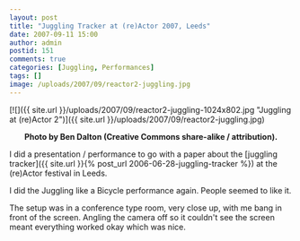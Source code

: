 ```yaml
---
layout: post
title: "Juggling Tracker at (re)Actor 2007, Leeds"
date: 2007-09-11 15:00
author: admin
postid: 151
comments: true
categories: [Juggling, Performances]
tags: []
image: /uploads/2007/09/reactor2-juggling.jpg
---
```

[![]({{ site.url }}/uploads/2007/09/reactor2-juggling-1024x802.jpg "Juggling at (re)Actor 2")]({{ site.url }}/uploads/2007/09/reactor2-juggling.jpg)
**<center>Photo by Ben Dalton (Creative Commons share-alike / attribution).</center>**

I did a presentation / performance to go with a paper about the [juggling tracker]({{ site.url }}{% post_url 2006-06-28-juggling-tracker %}) at the (re)Actor festival in Leeds.

I did the Juggling like a Bicycle performance again. People seemed to like it.

The setup was in a conference type room, very close up, with me bang in front of the screen. Angling the camera off so it couldn't see the screen meant everything worked okay which was nice.

